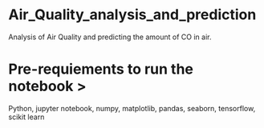 # Air_Quality_analysis_and_prediction
Analysis of Air Quality and predicting the amount of CO in air.

# Pre-requiements to run the notebook >
  Python, jupyter notebook, numpy, matplotlib, pandas, seaborn, tensorflow, scikit learn

